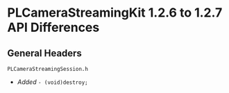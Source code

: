 # PLCameraStreamingKit 1.2.6 to 1.2.7 API Differences

## General Headers

```PLCameraStreamingSession.h```

- *Added* `- (void)destroy;`